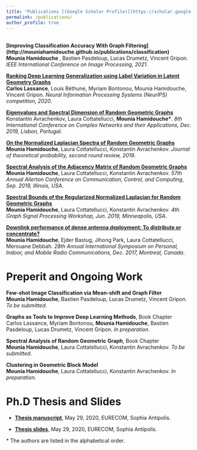 ```yaml
---
title: "Publications [(Google Scholar Profile)](https://scholar.google.com/citations?user=mMEdVfoAAAAJ&hl=en)"
permalink: /publications/
author_profile: true
---
```



<br>
<b>[Improving Classification Accuracy With Graph Filtering](http://mouniahamidouche.github.io/publications/classification)</b> <br> 
<b>Mounia Hamidouche </b>, Bastien Pasdeloup, Lucas Drumetz, Vincent Gripon.
<i>IEEE International Conference on Image Processing, 2021</i>.

<b>[Ranking Deep Learning Generalization using Label Variation in Latent Geometry Graphs](http://mouniahamidouche.github.io/publications/RDLGLV)</b> <br> 
<b>Carlos  Lassance</b>, Louis Béthune, Myriam Bontonou, Mounia Hamidouche, Vincent Gripon.
<i>Neural Information Processing Systems (NeurIPS) competition, 2020</i>.

<b>[Eigenvalues and Spectral Dimension of Random Geometric Graphs](http://mouniahamidouche.github.io/publications/ESDRGG)</b> <br> 
 Konstantin Avrachenkov,  Laura Cottatellucci, <b>Mounia Hamidouche\*</b>.
<i>8th International Conference on Complex Networks and their Applications,  Dec. 2019, Lisbon, Portugal</i>.

<b>[On the Normalized Laplacian Spectra of Random Geometric Graphs](http://mouniahamidouche.github.io/publications/ONLSRGG)</b> <br> 
<b>Mounia Hamidouche</b>, Laura Cottatellucci, Konstantin Avrachenkov.
<i>Journal of theoretical probability, second round review, 2019</i>.

<b>[Spectral Analysis of the Adjacency Matrix of Random Geometric Graphs](http://mouniahamidouche.github.io/publications/SAAMRGG)</b> <br> 
<b>Mounia Hamidouche</b>, Laura Cottatellucci, Konstantin Avrachenkov.
<i>57th Annual Allerton Conference on Communication, Control, and Computing, Sep. 2019, Illinois, USA</i>.

<b>[Spectral Bounds of the Regularized Normalized Laplacian for Random Geometric Graphs](http://mouniahamidouche.github.io/publications/SBRNLRGG)</b> <br> 
<b>Mounia Hamidouche</b>, Laura Cottatellucci, Konstantin Avrachenkov.
<i>4th Graph Signal Processing Workshop, Jun. 2019, Minneapolis, USA</i>.


<b>[Downlink performance of dense antenna deployment: To distribute or concentrate?](http://mouniahamidouche.github.io/publications/DPDad)</b> <br> 
<b> Mounia Hamidouche</b>, Ejder Bastug, Jihong Park, Laura Cottatellucci, Merouane Debbah.
<i>28th Annual International Symposium on Personal, Indoor, and Mobile Radio Communications,  Dec. 2017, Montreal, Canada</i>.

# Preperit and Ongoing Work

  

<b>Few-shot Image Classification via Mean-shift and Graph Filter</b><br> 
 <b>Mounia Hamidouche</b>,  Bastien Pasdeloup, Lucas Drumetz, Vincent Gripon.
<i>To be submitted</i>.

<b>Graphs as Tools to Improve Deep Learning Methods</b>, Book Chapter<br>
Carlos Lassance, Myriam Bontonou, <b>Mounia Hamidouche</b>, Bastien Pasdeloup, Lucas Drumetz, Vincent Gripon.
<i>In preparation</i>.

<b>Spectral Analysis of Random Geometric Graph</b>, Book Chapter<br> 
<b>Mounia Hamidouche</b>, Laura Cottatellucci, Konstantin Avrachenkov.
<i>To be submitted</i>.

<b>Clustering in Geometric Block Model</b> <br> 
<b>Mounia Hamidouche</b>, Laura Cottatellucci, Konstantin Avrachenkov.
<i>In preparation</i>.


# Ph.D Thesis and Slides 

* **[Thesis manuscript](https://mouniahamidouche.github.io/files/thesis.pdf)**, May 29, 2020,  EURECOM, Sophia Antipolis.

* **[Thesis slides](https://mouniahamidouche.github.io/files/slides.pdf)**, May 29, 2020,  EURECOM, Sophia Antipolis.






\* The authors are listed in the alphabetical order.